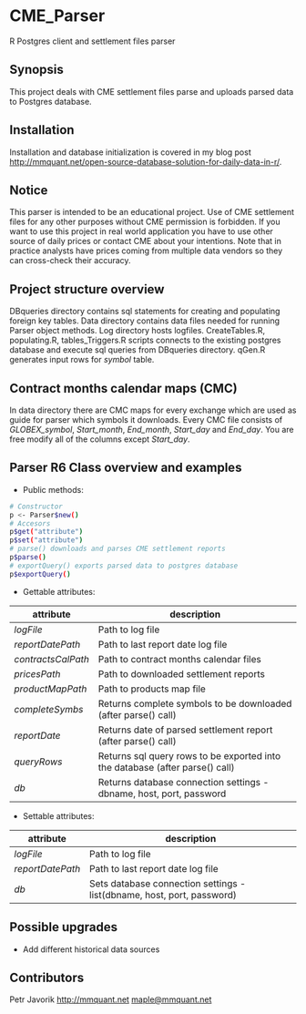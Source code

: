 # CME_Parser
R Postgres client and settlement files parser
## Synopsis

This project deals with CME settlement files parse and uploads parsed data to Postgres database.

## Installation

Installation and database initialization is covered in my blog post http://mmquant.net/open-source-database-solution-for-daily-data-in-r/.

## Notice

This parser is intended to be an educational project. Use of CME settlement files for any other purposes without CME
permission is forbidden. If you want to use this project in real world application you have to use other source of daily
prices or contact CME about your intentions. Note that in practice analysts have prices coming from multiple data vendors
so they can cross-check their accuracy.

## Project structure overview

DBqueries directory contains sql statements for creating and populating foreign key tables. 
Data directory contains data files needed for running Parser object methods. Log directory hosts logfiles.
CreateTables.R, populating.R, tables_Triggers.R scripts
connects to the existing postgres database and execute sql queries from DBqueries directory. qGen.R generates input
rows for _symbol_ table.

## Contract months calendar maps (CMC)

In data directory there are CMC maps for every exchange which are used as guide for parser which symbols it downloads. Every CMC
file consists of _GLOBEX_symbol_, _Start_month_, _End_month_, _Start_day_ and _End_day_. You are free modify all of the columns except _Start_day_.


## Parser R6 Class overview and examples

- Public methods:
```sh
# Constructor
p <- Parser$new()
# Accesors
p$get("attribute")
p$set("attribute")
# parse() downloads and parses CME settlement reports
p$parse()
# exportQuery() exports parsed data to postgres database
p$exportQuery()
```
- Gettable attributes:  

| attribute | description |
| --- | --- |
| _logFile_ | Path to log file  |
| _reportDatePath_ | Path to last report date log file |
| _contractsCalPath_ | Path to contract months calendar files |
| _pricesPath_ |Path to downloaded settlement reports |
| _productMapPath_ | Path to products map file |
| _completeSymbs_ | Returns complete symbols to be downloaded (after parse() call) |
| _reportDate_ | Returns date of parsed settlement report (after parse() call) |
| _queryRows_ | Returns sql query rows to be exported into the database (after parse() call) |
| _db_ | Returns database connection settings - dbname, host, port, password |

- Settable attributes:  

| attribute | description |
| --- | --- |
| _logFile_ | Path to log file  |
| _reportDatePath_ | Path to last report date log file |
| _db_ | Sets database connection settings - list(dbname, host, port, password) |


## Possible upgrades
* Add different historical data sources

## Contributors

Petr Javorik http://mmquant.net maple@mmquant.net
